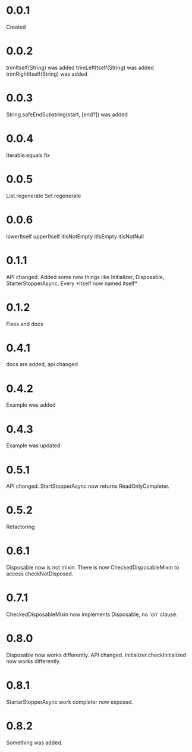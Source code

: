 # 0.0.1
Created

# 0.0.2
trimItself(String) was added
trimLeftItself(String) was added
trimRightItself(String) was added

# 0.0.3
String.safeEndSubstring(start, [end?]) was added

# 0.0.4
Iterable.equals fix

# 0.0.5
List.regenerate
Set.regenerate

# 0.0.6
lowerItself
upperItself
itIsNotEmpty
itIsEmpty
itIsNotNull

# 0.1.1
API changed.
Added some new things like Initializer, Disposable, StarterStopperAsync.
Every \*Itself now named itself\* 

# 0.1.2
Fixes and docs

# 0.4.1
docs are added, api changed

# 0.4.2
Example was added

# 0.4.3
Example was updated

# 0.5.1
API changed. StartStopperAsync now returns ReadOnlyCompleter.

# 0.5.2
Refactoring

# 0.6.1
Disposable now is not mixin.
There is now CheckedDisposableMixin to access checkNotDisposed.

# 0.7.1
CheckedDisposableMixin now implements Disposable, no 'on' clause.

# 0.8.0
Disposable now works differently.
API changed.
Initializer.checkInitialized now works differently.

# 0.8.1
StarterStopperAsync work completer now exposed.

# 0.8.2
Something was added.